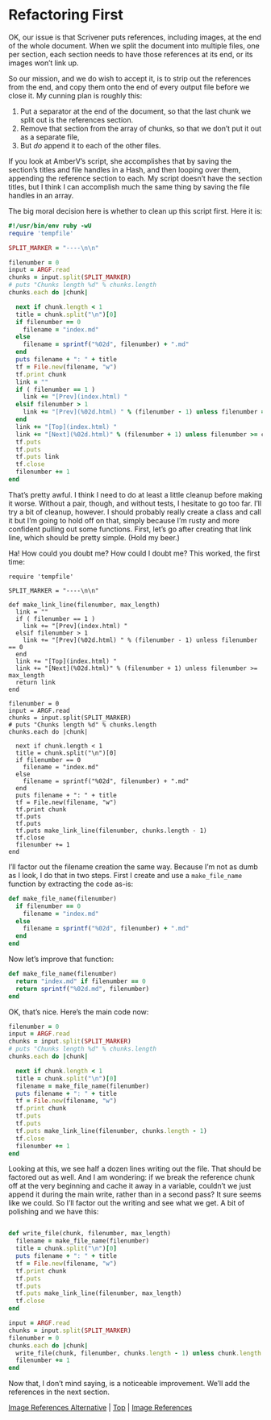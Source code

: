 # Refactoring First #

OK, our issue is that Scrivener puts references, including images, at the end of the whole document. When we split the document into multiple files, one per section, each section needs to have those references at its end, or its images won’t link up.

So our mission, and we do wish to accept it, is to strip out the references from the end, and copy them onto the end of every output file before we close it. My cunning plan is roughly this:

1. Put a separator at the end of the document, so that the last chunk we split out is the references section.
2. Remove that section from the array of chunks, so that we don’t put it out as a separate file,
3. But *do* append it to each of the other files.

If you look at AmberV’s script, she accomplishes that by saving the section’s titles and file handles in a Hash, and then looping over them, appending the reference section to each. My script doesn’t have the section titles, but I think I can accomplish much the same thing by saving the file handles in an array.

The big moral decision here is whether to clean up this script first. Here it is:

```Ruby
#!/usr/bin/env ruby -wU
require 'tempfile'

SPLIT_MARKER = "----\n\n"

filenumber = 0
input = ARGF.read
chunks = input.split(SPLIT_MARKER)
# puts "Chunks length %d" % chunks.length
chunks.each do |chunk|

  next if chunk.length < 1
  title = chunk.split("\n")[0]
  if filenumber == 0
    filename = "index.md"
  else
    filename = sprintf("%02d", filenumber) + ".md"
  end
  puts filename + ": " + title
  tf = File.new(filename, "w")
  tf.print chunk
  link = ""
  if ( filenumber == 1 ) 
    link += "[Prev](index.html) "
  elsif filenumber > 1
    link += "[Prev](%02d.html) " % (filenumber - 1) unless filenumber == 0
  end
  link += "[Top](index.html) "
  link += "[Next](%02d.html)" % (filenumber + 1) unless filenumber >= chunks.length - 1
  tf.puts
  tf.puts
  tf.puts link
  tf.close
  filenumber += 1
end
```

That’s pretty awful. I think I need to do at least a little cleanup before making it worse. Without a pair, though, and without tests, I hesitate to go too far. I’ll try a bit of cleanup,  however. I should probably really create a class and call it but I’m going to hold off on that, simply because I’m rusty and more confident pulling out some functions. First, let’s go after creating that link line, which should be pretty simple. (Hold my beer.)

Ha! How could you doubt me? How could I doubt me? This worked, the first time:

```rub#!/usr/bin/env ruby -wU
require 'tempfile'

SPLIT_MARKER = "----\n\n"

def make_link_line(filenumber, max_length)
  link = ""
  if ( filenumber == 1 ) 
    link += "[Prev](index.html) "
  elsif filenumber > 1
    link += "[Prev](%02d.html) " % (filenumber - 1) unless filenumber == 0
  end
  link += "[Top](index.html) "
  link += "[Next](%02d.html)" % (filenumber + 1) unless filenumber >= max_length
  return link
end

filenumber = 0
input = ARGF.read
chunks = input.split(SPLIT_MARKER)
# puts "Chunks length %d" % chunks.length
chunks.each do |chunk|

  next if chunk.length < 1
  title = chunk.split("\n")[0]
  if filenumber == 0
    filename = "index.md"
  else
    filename = sprintf("%02d", filenumber) + ".md"
  end
  puts filename + ": " + title
  tf = File.new(filename, "w")
  tf.print chunk
  tf.puts
  tf.puts
  tf.puts make_link_line(filenumber, chunks.length - 1)
  tf.close
  filenumber += 1
end
```

I’ll factor out the filename creation the same way. Because I’m not as dumb as I look, I do that in two steps. First I create and use a `make_file_name` function by extracting the code as-is:

```ruby
def make_file_name(filenumber)
  if filenumber == 0
    filename = "index.md"
  else
    filename = sprintf("%02d", filenumber) + ".md"
  end
end
```

Now let’s improve that function:

```ruby
def make_file_name(filenumber)
  return "index.md" if filenumber == 0
  return sprintf("%02d.md", filenumber)
end
```
OK, that’s nice. Here’s the main code now:

```ruby
filenumber = 0
input = ARGF.read
chunks = input.split(SPLIT_MARKER)
# puts "Chunks length %d" % chunks.length
chunks.each do |chunk|

  next if chunk.length < 1
  title = chunk.split("\n")[0]
  filename = make_file_name(filenumber)
  puts filename + ": " + title
  tf = File.new(filename, "w")
  tf.print chunk
  tf.puts
  tf.puts
  tf.puts make_link_line(filenumber, chunks.length - 1)
  tf.close
  filenumber += 1
end
```

Looking at this, we see half a dozen lines writing out the file. That should be factored out as well. And I am wondering: if we break the reference chunk off at the very beginning and cache it away in a variable, couldn’t we just append it during the main write, rather than in a second pass? It sure seems like we could. So I’ll factor out the writing and see what we get. A bit of polishing and we have this:

```ruby

def write_file(chunk, filenumber, max_length)
  filename = make_file_name(filenumber)
  title = chunk.split("\n")[0]
  puts filename + ": " + title
  tf = File.new(filename, "w")
  tf.print chunk
  tf.puts
  tf.puts
  tf.puts make_link_line(filenumber, max_length)
  tf.close
end

input = ARGF.read
chunks = input.split(SPLIT_MARKER)
filenumber = 0
chunks.each do |chunk|
  write_file(chunk, filenumber, chunks.length - 1) unless chunk.length < 1
  filenumber += 1
end
```

Now that, I don’t mind saying, is a noticeable improvement. We’ll add the references in the next section.





[Image References Alternative](14.html) | [Top](index.html) | [Image References](16.html)




[ScreenShot2018-06-17at5.43.41AM]: ScreenShot2018-06-17at5.43.41AM.png

[ScreenShot2018-06-15at3.48.45AM]: ScreenShot2018-06-15at3.48.45AM.png

[ScreenShot2018-06-15at3.56.55AM]: ScreenShot2018-06-15at3.56.55AM.png

[ScreenShot2018-06-15at3.59.33AM]: ScreenShot2018-06-15at3.59.33AM.png

[ScreenShot2018-06-15at4.15.13AM]: ScreenShot2018-06-15at4.15.13AM.png

[ScreenShot2018-06-15at4.31.51AM]: ScreenShot2018-06-15at4.31.51AM.png

[ScreenShot2018-06-15at4.33.00AM]: ScreenShot2018-06-15at4.33.00AM.png

[ScreenShot2018-06-15at4.34.19AM]: ScreenShot2018-06-15at4.34.19AM.png

[ScreenShot2018-06-15at4.35.50AM]: ScreenShot2018-06-15at4.35.50AM.png

[ScreenShot2018-06-15at4.53.51AM]: ScreenShot2018-06-15at4.53.51AM.png

[ScreenShot2018-06-15at4.55.43AM]: ScreenShot2018-06-15at4.55.43AM.png

[ScreenShot2018-06-15at5.07.22AM]: ScreenShot2018-06-15at5.07.22AM.png

[ScreenShot2018-06-15at5.12.50AM]: ScreenShot2018-06-15at5.12.50AM.png

[ScreenShot2018-06-15at5.14.54AM]: ScreenShot2018-06-15at5.14.54AM.png

[ScreenShot2018-06-15at9.24.21AM]: ScreenShot2018-06-15at9.24.21AM.png

[ScreenShot2018-06-15at9.59.53AM]: ScreenShot2018-06-15at9.59.53AM.png

[ScreenShot2018-06-16at7.47.10AM]: ScreenShot2018-06-16at7.47.10AM.png

[ScreenShot2018-06-17at6.41.19AM]: ScreenShot2018-06-17at6.41.19AM.png

[ScreenShot2018-06-17at7.05.30AM]: ScreenShot2018-06-17at7.05.30AM.png

[ScreenShot2018-06-17at8.13.28PM]: ScreenShot2018-06-17at8.13.28PM.png

[ScreenShot2018-06-18at9.45.26AM]: ScreenShot2018-06-18at9.45.26AM.png

[ScreenShot2018-06-17at6.06.28AM]: ScreenShot2018-06-17at6.06.28AM.png

